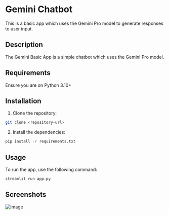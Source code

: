 # Gemini Chatbot

This is a basic app which uses the Gemini Pro model to generate responses to user input.

## Description

The Gemini Basic App is a simple chatbot which uses the Gemini Pro model.

## Requirements

Ensure you are on Python 3.10+

## Installation

1. Clone the repository:

  ```bash
  git clone <repository-url>
  ```

2. Install the dependencies:

  ```bash
  pip install -r requirements.txt
  ```

## Usage

To run the app, use the following command:
  
  ```bash
  streamlit run app.py
  ```

## Screenshots

![image](https://github.com/mp051998/gemini-chatbot/assets/25613636/b9e12529-2642-4bf9-bcc5-8545cafa4a6f)

